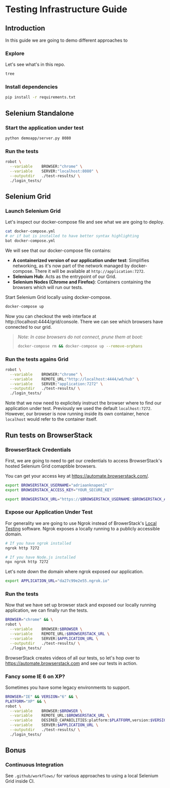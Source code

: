 # Testing Infrastructure Guide

## Introduction

In this guide we are going to demo different approaches to

### Explore

Let's see what's in this repo.

```bash
tree
```

### Install dependencies

```bash
pip install -r requirements.txt
```

## Selenium Standalone

### Start the application under test

```bash
python demoapp/server.py 8080
```

### Run the tests

```bash
robot \
  --variable    BROWSER:"chrome" \
  --variable    SERVER:"localhost:8080" \
  --outputdir   ./test-results/ \
  ./login_tests/
```

## Selenium Grid

### Launch Selenium Grid

Let's inspect our docker-compose file and see what we are going to deploy.

```bash
cat docker-compose.yml
# or if bat is installed to have better syntax highlighting
bat docker-compose.yml
```

We will see that our docker-compose file contains:

- **A containerized version of our application under test**: Simplifies networking, as it's now part of the network managed by docker-compose. There it will be available at `http://application:7272`.
- **Selenium Hub**: Acts as the entrypoint of our Grid.
- **Selenium Nodes (Chrome and Firefox)**: Containers containing the browsers which will run our tests.

Start Selenium Grid locally using docker-compose.

```bash
docker-compose up
```

Now you can checkout the web interface at http://localhost:4444/grid/console. There we can see which browsers have connected to our grid.

> _Note: In case browsers do not connect, prune them at boot:_
>
> ```bash
> docker-compose rm && docker-compose up --remove-orphans
> ```

### Run the tests agains Grid

```bash
robot \
  --variable    BROWSER:"chrome" \
  --variable    REMOTE_URL:"http://localhost:4444/wd/hub" \
  --variable    SERVER:"application:7272" \
  --outputdir   ./test-results/ \
  ./login_tests/
```

Note that we now need to explicitely instruct the browser where to find our application under test. Previously we used the default `localhost:7272`. However, our browser is now running inside its own container, hence `localhost` would refer to the container itself.

## Run tests on BrowserStack

### BrowserStack Credentials

First, we are going to need to get our credentials to access BrowserStack's hosted Selenium Grid comaptible browsers.

You can get your access key at https://automate.browserstack.com/.

```bash
export BROWSERSTACK_USERNAME="adriaanknapen1"
export BROWSERSTACK_ACCESS_KEY="YOUR_SECURE_KEY"

export BROWSERSTACK_URL="https://$BROWSERSTACK_USERNAME:$BROWSERSTACK_ACCESS_KEY@hub-cloud.browserstack.com/wd/hub"
```

### Expose our Application Under Test

For generality we are going to use Ngrok instead of BrowerStack's [Local Testing](https://www.browserstack.com/docs/live/local-testing/test-using-local-testing) software. Ngrok exposes a locally running to a publicly accessible domain.

```bash
# If you have ngrok installed
ngrok http 7272

# If you have Node.js installed
npx ngrok http 7272
```

Let's note down the domain where ngrok exposed our application.

```bash
export APPLICATION_URL="da27c99e2e55.ngrok.io"
```

### Run the tests

Now that we have set up browser stack and exposed our locally running application, we can finally run the tests.

```bash
BROWSER="chrome" && \
robot \
  --variable    BROWSER:$BROWSER \
  --variable    REMOTE_URL:$BROWSERSTACK_URL \
  --variable    SERVER:$APPLICATION_URL \
  --outputdir   ./test-results/ \
  ./login_tests/
```

BrowserStack creates videos of all our tests, so let's hop over to https://automate.browserstack.com and see our tests in action.

### Fancy some IE 6 on XP?

Sometimes you have some legacy environments to support.

```bash
BROWSER="IE" && VERSION="6" && \
PLATFORM="XP" && \
robot \
  --variable    BROWSER:$BROWSER \
  --variable    REMOTE_URL:$BROWSERSTACK_URL \
  --variable    DESIRED_CAPABILITIES:platform:$PLATFORM,version:$VERSION \
  --variable    SERVER:$APPLICATION_URL \
  --outputdir   ./test-results/ \
  ./login_tests/
```

## Bonus

### Continuous Integration

See `.github/workflows/` for various approaches to using a local Selenium Grid inside CI.
